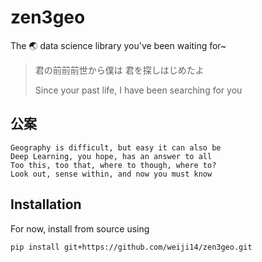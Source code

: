 # zen3geo

The 🌏 data science library you've been waiting for~

> 君の前前前世から僕は 君を探しはじめたよ
>
> Since your past life, I have been searching for you

## 公案

```
Geography is difficult, but easy it can also be
Deep Learning, you hope, has an answer to all
Too this, too that, where to though, where to?
Look out, sense within, and now you must know
```

## Installation

For now, install from source using

    pip install git+https://github.com/weiji14/zen3geo.git
